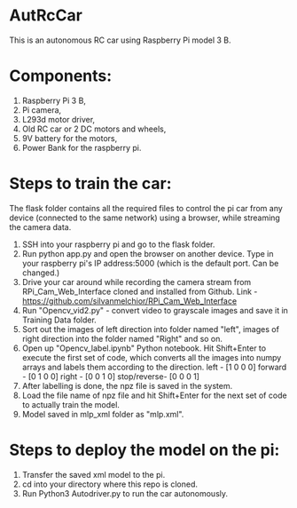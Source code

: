 # AutRcCar
This is an autonomous RC car using Raspberry Pi model 3 B.
# Components:
1. Raspberry Pi 3 B,
2. Pi camera,
3. L293d motor driver,
4. Old RC car or 2 DC motors and wheels,
5. 9V battery for the motors,
6. Power Bank for the raspberry pi.

# Steps to train the car:
The flask folder contains all the required files to control the pi car from any device (connected to the same network) using a browser, while streaming the camera data.
1. SSH into your raspberry pi and go to the flask folder.
2. Run python app.py and open the browser on another device. Type in your raspberry pi's IP address:5000 (which is the default port. Can be changed.)
3. Drive your car around while recording the camera stream from RPi_Cam_Web_Interface cloned and installed from Github. Link - https://github.com/silvanmelchior/RPi_Cam_Web_Interface
4. Run "Opencv_vid2.py" - convert video to grayscale images and save it in Training Data folder.
5. Sort out the images of left direction into folder named "left", images of right direction into the folder named "Right" and so on.
6. Open up "Opencv_label.ipynb" Python notebook. Hit Shift+Enter to execute the first set of code, which converts all the images into numpy arrays and labels them according to the direction. 
left        -  [1 0 0 0]
forward     -  [0 1 0 0]
right       -  [0 0 1 0]
stop/reverse-  [0 0 0 1]
7. After labelling is done, the npz file is saved in the system.
8. Load the file name of npz file and hit Shift+Enter for the next set of code to actually train the model. 
9. Model saved in mlp_xml folder as "mlp.xml".
# Steps to deploy the model on the pi:
1. Transfer the saved xml model to the pi.
2. cd into your directory where this repo is cloned.
3. Run Python3 Autodriver.py to run the car autonomously.
